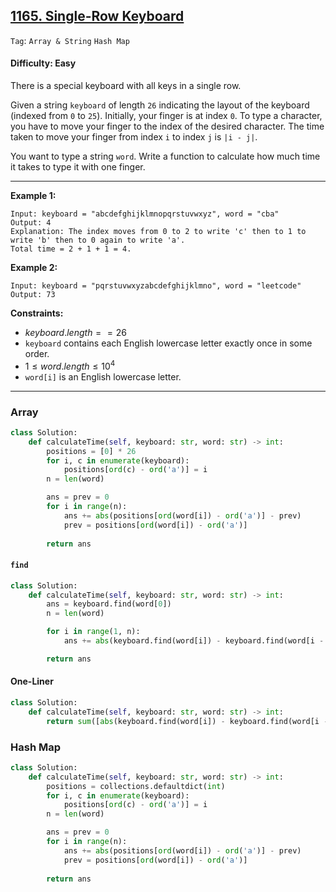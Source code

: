 ## [1165. Single-Row Keyboard](https://leetcode.com/problems/single-row-keyboard)

```Tag```: ```Array & String``` ```Hash Map```

#### Difficulty: Easy

There is a special keyboard with all keys in a single row.

Given a string ```keyboard``` of length ```26``` indicating the layout of the keyboard (indexed from ```0``` to ```25```). Initially, your finger is at index ```0```. To type a character, you have to move your finger to the index of the desired character. The time taken to move your finger from index ```i``` to index ```j``` is ```|i - j|```.

You want to type a string ```word```. Write a function to calculate how much time it takes to type it with one finger.

---

__Example 1:__
```
Input: keyboard = "abcdefghijklmnopqrstuvwxyz", word = "cba"
Output: 4
Explanation: The index moves from 0 to 2 to write 'c' then to 1 to write 'b' then to 0 again to write 'a'.
Total time = 2 + 1 + 1 = 4.
```

__Example 2:__
```
Input: keyboard = "pqrstuvwxyzabcdefghijklmno", word = "leetcode"
Output: 73
```

__Constraints:__

- $keyboard.length == 26$
- ```keyboard``` contains each English lowercase letter exactly once in some order.
- $1 \le word.length \le 10^4$
- ```word[i]``` is an English lowercase letter.

---

### Array

```Python
class Solution:
    def calculateTime(self, keyboard: str, word: str) -> int:
        positions = [0] * 26
        for i, c in enumerate(keyboard):
            positions[ord(c) - ord('a')] = i
        n = len(word)

        ans = prev = 0
        for i in range(n):
            ans += abs(positions[ord(word[i]) - ord('a')] - prev)
            prev = positions[ord(word[i]) - ord('a')]
        
        return ans
```

#### ```find```

```Python
class Solution:
    def calculateTime(self, keyboard: str, word: str) -> int:
        ans = keyboard.find(word[0])
        n = len(word)

        for i in range(1, n):
            ans += abs(keyboard.find(word[i]) - keyboard.find(word[i - 1]))

        return ans
```

#### One-Liner

```Python
class Solution:
    def calculateTime(self, keyboard: str, word: str) -> int:
        return sum([abs(keyboard.find(word[i]) - keyboard.find(word[i - 1])) for i in range(1, len(word))]) + keyboard.find(word[0])
```

### Hash Map

```Python
class Solution:
    def calculateTime(self, keyboard: str, word: str) -> int:
        positions = collections.defaultdict(int)
        for i, c in enumerate(keyboard):
            positions[ord(c) - ord('a')] = i
        n = len(word)

        ans = prev = 0
        for i in range(n):
            ans += abs(positions[ord(word[i]) - ord('a')] - prev)
            prev = positions[ord(word[i]) - ord('a')]
        
        return ans
```
